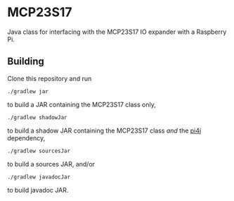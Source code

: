 # MCP23S17
Java class for interfacing with the MCP23S17 IO expander with a Raspberry Pi.

## Building
Clone this repository and run

    ./gradlew jar
    
to build a JAR containing the MCP23S17 class only,

    ./gradlew shadowJar
    
to build a shadow JAR containing the MCP23S17 class *and* the
[pi4j](https://pi4j.com) dependency,

    ./gradlew sourcesJar
    
to build a sources JAR, and/or

    ./gradlew javadocJar
    
to build javadoc JAR.
